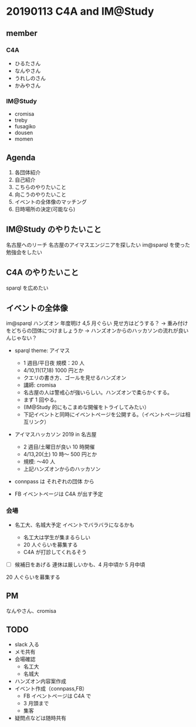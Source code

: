 # 20190113 C4A and IM@Study

## member

### C4A

- ひるたさん
- なんやさん
- うれしのさん
- かみやさん

### IM@Study

- cromisa
- treby
- fusagiko
- dousen
- momen

## Agenda

1. 各団体紹介
2. 自己紹介
3. こちらのやりたいこと
4. 向こうのやりたいこと
5. イベントの全体像のマッチング
6. 日時場所の決定(可能なら)

## IM@Study のやりたいこと

名古屋へのリーチ
名古屋のアイマスエンジニアを探したい
im@sparql を使った勉強会をしたい

## C4A のやりたいこと

sparql を広めたい

## イベントの全体像

im@sparql ハンズオン 年度明け 4,5 月ぐらい
見せ方はどうする？
→ 重み付けをどちらの団体につけましょうか
→ ハンズオンからのハッカソンの流れが良いんじゃない？

- sparql theme: アイマス

  - 1 週目/平日夜 規模：20 人
  - 4/10,11(17,18) 1000 円とか
  - クエリの書き方、ゴールを見せるハンズオン
  - 講師: cromisa
  - 名古屋の人は警戒心が強いらしい。ハンズオンで柔らかくする。
  - まず 1 回やる。
  - (IM@Study 的にもこまめな開催をトライしてみたい）
  - 下記イベントと同時にイベントページを公開する。（イベントページは相互リンク）

- アイマスハッカソン 2019 in 名古屋

  - 2 週目/土曜日が良い 10 時開催
  - 4/13,20(土) 10 時〜 500 円とか
  - 規模: 〜40 人
  - 上記ハンズオンからのハッカソン

- connpass は それぞれの団体 から
- FB イベントページは C4A が出す予定

### 会場

- 名工大、名城大予定 イベントでバラバラになるかも

  - 名工大は学生が集まるらしい
  - 20 人ぐらいを募集する
  - C4A が打診してくれるそう

- [ ] 候補日をあげる
      連休は厳しいかも、4 月中頃か 5 月中頃

20 人ぐらいを募集する

## PM

なんやさん、cromisa

## TODO

- slack 入る
- メモ共有
- 会場確認
  - 名工大
  - 名城大
- ハンズオン内容案作成
- イベント作成（connpass,FB）
  - FB イベントページは C4A で
  - 3 月頭まで
  - 集客
- 疑問点などは随時共有
